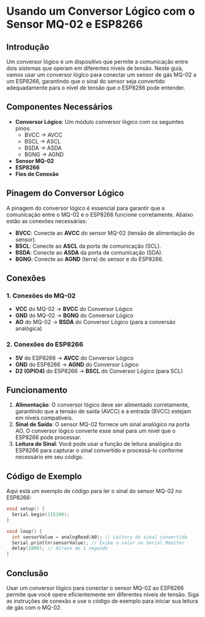 # Usando um Conversor Lógico com o Sensor MQ-02 e ESP8266

## Introdução

Um conversor lógico é um dispositivo que permite a comunicação entre dois sistemas que operam em diferentes níveis de tensão. Neste guia, vamos usar um conversor lógico para conectar um sensor de gás MQ-02 a um ESP8266, garantindo que o sinal do sensor seja convertido adequadamente para o nível de tensão que o ESP8266 pode entender.

## Componentes Necessários

- **Conversor Lógico**: Um módulo conversor lógico com os seguintes pinos:
  - BVCC → AVCC
  - BSCL → ASCL
  - BSDA → ASDA
  - BGNG → AGND
- **Sensor MQ-02**
- **ESP8266**
- **Fios de Conexão**

## Pinagem do Conversor Lógico

A pinagem do conversor lógico é essencial para garantir que a comunicação entre o MQ-02 e o ESP8266 funcione corretamente. Abaixo estão as conexões necessárias:

- **BVCC**: Conecte ao **AVCC** do sensor MQ-02 (tensão de alimentação do sensor).
- **BSCL**: Conecte ao **ASCL** da porta de comunicação (SCL).
- **BSDA**: Conecte ao **ASDA** da porta de comunicação (SDA).
- **BGNG**: Conecte ao **AGND** (terra) do sensor e do ESP8266.

## Conexões

### 1. Conexões do MQ-02

- **VCC** do MQ-02 → **BVCC** do Conversor Lógico
- **GND** do MQ-02 → **BGNG** do Conversor Lógico
- **AO** do MQ-02 → **BSDA** do Conversor Lógico (para a conversão analógica)

### 2. Conexões do ESP8266

- **5V** do ESP8266 → **AVCC** do Conversor Lógico
- **GND** do ESP8266 → **AGND** do Conversor Lógico
- **D2 (GPIO4)** do ESP8266 → **BSCL** do Conversor Lógico (para SCL)

## Funcionamento

1. **Alimentação**: O conversor lógico deve ser alimentado corretamente, garantindo que a tensão de saída (AVCC) e a entrada (BVCC) estejam em níveis compatíveis.
2. **Sinal de Saída**: O sensor MQ-02 fornece um sinal analógico na porta AO. O conversor lógico converte esse sinal para um nível que o ESP8266 pode processar.
3. **Leitura do Sinal**: Você pode usar a função de leitura analógica do ESP8266 para capturar o sinal convertido e processá-lo conforme necessário em seu código.

## Código de Exemplo

Aqui está um exemplo de código para ler o sinal do sensor MQ-02 no ESP8266:

```cpp
void setup() {
  Serial.begin(115200);
}

void loop() {
  int sensorValue = analogRead(A0); // Leitura do sinal convertido
  Serial.println(sensorValue); // Exibe o valor no Serial Monitor
  delay(1000); // Atraso de 1 segundo
}
```

## Conclusão

Usar um conversor lógico para conectar o sensor MQ-02 ao ESP8266 permite que você opere eficientemente em diferentes níveis de tensão. Siga as instruções de conexão e use o código de exemplo para iniciar sua leitura de gás com o MQ-02.

